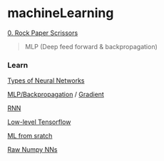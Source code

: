 # machineLearning
[0. Rock Paper Scrissors](/0_rockpaperscissors)
> MLP (Deep feed forward & backpropagation)


### Learn
[Types of Neural Networks](https://medium.com/@shridhar743/a-beginners-guide-to-deep-learning-5ee814cf7706)

[MLP/Backpropagation](http://iamtrask.github.io/2015/07/12/basic-python-network/)
 / [Gradient](http://iamtrask.github.io/2015/07/27/python-network-part2/)

[RNN](http://iamtrask.github.io/2015/11/15/anyone-can-code-lstm/)

[Low-level Tensorflow](https://medium.com/@d3lm/understand-tensorflow-by-mimicking-its-api-from-scratch-faa55787170d)

[ML from sratch](https://github.com/eriklindernoren/ML-From-Scratch)

[Raw Numpy NNs](https://github.com/iamtrask/Grokking-Deep-Learning)
